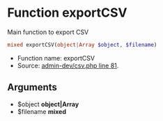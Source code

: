 Function exportCSV
===========================

Main function to export CSV



```php
mixed exportCSV(object|Array $object, $filename)
```

* Function name: exportCSV
* Source: [admin-dev/csv.php line 81](https://github.com/PrestaShop/PrestaShop/blob/1.5.0.9/admin-dev/csv.php#L81).

Arguments
---------

* $object **object|Array**
* $filename **mixed**

